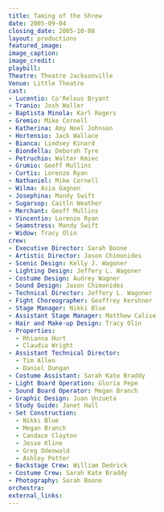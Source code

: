```yaml
---
title: Taming of the Shrew
date: 2005-09-04
closing_date: 2005-10-08
layout: productions
featured_image:
image_caption:
image_credit:
playbill:
Theatre: Theatre Jacksonville
Venue: Little Theatre
cast:
- Lucentio: Co'Relous Bryant
- Tranio: Josh Waller
- Baptista Minola: Karl Rogers
- Gremio: Mike Cornell
- Katherina: Amy Noel Johnson
- Hortensio: Jack Wallace
- Bianca: Lindsey Kinard
- Biondella: Deborah Tyre
- Petruchio: Walter Kmiec
- Grumio: Geoff Mullins
- Curtis: Lorenzo Ryan
- Nathaniel: Mike Cornell
- Wilma: Asia Gagnon
- Josephina: Mandy Swift
- Sugarsop: Caitln Weather
- Merchant: Geoff Mullins
- Vincentio: Lorenzo Ryan
- Seamstress: Mandy Swift
- Widow: Tracy Olin
crew:
- Executive Director: Sarah Boone
- Artistic Director: Jason Chimonides
- Scenic Design: Kelly J. Wagoner
- Lighting Design: Jeffery L. Wagoner
- Costume Design: Audrey Wagner
- Sound Design: Jason Chimonides
- Technical Director: Jeffery L. Wagoner
- Fight Choreographer: Geoffrey Kershner
- Stage Manager: Nikki Blue
- Assistant Stage Manager: Matthew Calise
- Hair and Make-up Design: Tracy Olin
- Properties:
  - Rhianna Hurt
  - Claudia Wright
- Assistant Technical Director:
  - Tim Allen
  - Daniel Dungan
- Costume Assistant: Sarah Kate Braddy
- Light Board Operation: Gloria Pepe
- Sound Board Operator: Megan Branch
- Graphic Design: Juan Unzueta
- Study Guide: Janet Hall
- Set Construction:
  - Nikki Blue
  - Megan Branch
  - Candace Clayton
  - Jesse Kline
  - Greg Odenwald
  - Ashley Potter
- Backstage Crew: William Dedrick
- Costume Crew: Sarah Kate Braddy
- Photography: Sarah Boone
orchestra:
external_links:
---
```

